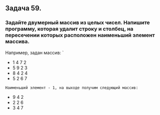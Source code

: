 ## Задача 59.  
### Задайте двумерный массив из целых чисел. Напишите программу, которая удалит строку и столбец, на пересечении которых расположен наименьший элемент массива.

Например, задан массив: `

* 1 4 7 2
* 5 9 2 3
* 8 4 2 4
* 5 2 6 7

` Наименьший элемент - 1, на выходе получим
следующий массив: `

* 9 4 2
* 2 2 6
* 3 4 7